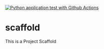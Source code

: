 [![Python application test with Github Actions](https://github.com/PremKumarBale/scaffold/actions/workflows/main.yml/badge.svg)](https://github.com/PremKumarBale/scaffold/actions/workflows/main.yml)

# scaffold
This  is a Project Scaffold
